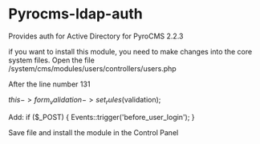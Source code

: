 Pyrocms-ldap-auth
=================

Provides auth for Active Directory for PyroCMS 2.2.3

if you want to install this module, you need to make changes into the core system files. Open the file
/system/cms/modules/users/controllers/users.php

After the line number 131

$this->form_validation->set_rules($validation);

Add:
if ($_POST)
{
       Events::trigger('before_user_login');
}

Save file and install the module in the Control Panel
